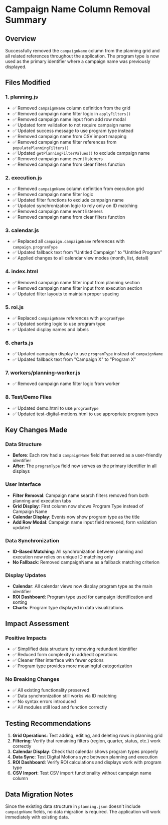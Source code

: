 # Campaign Name Column Removal Summary

## Overview
Successfully removed the `campaignName` column from the planning grid and all related references throughout the application. The program type is now used as the primary identifier where a campaign name was previously displayed.

## Files Modified

### 1. planning.js
- ✅ Removed `campaignName` column definition from the grid
- ✅ Removed campaign name filter logic in `applyFilters()`
- ✅ Removed campaign name input from add row modal
- ✅ Updated form validation to not require campaign name
- ✅ Updated success message to use program type instead
- ✅ Removed campaign name from CSV import mapping
- ✅ Removed campaign name filter references from `populatePlanningFilters()`
- ✅ Updated `getPlanningFilterValues()` to exclude campaign name
- ✅ Removed campaign name event listeners
- ✅ Removed campaign name from clear filters function

### 2. execution.js
- ✅ Removed `campaignName` column definition from execution grid
- ✅ Removed campaign name filter logic
- ✅ Updated filter functions to exclude campaign name
- ✅ Updated synchronization logic to rely only on ID matching
- ✅ Removed campaign name event listeners
- ✅ Removed campaign name from clear filters function

### 3. calendar.js
- ✅ Replaced all `campaign.campaignName` references with `campaign.programType`
- ✅ Updated fallback text from "Untitled Campaign" to "Untitled Program"
- ✅ Applied changes to all calendar view modes (month, list, detail)

### 4. index.html
- ✅ Removed campaign name filter input from planning section
- ✅ Removed campaign name filter input from execution section
- ✅ Updated filter layouts to maintain proper spacing

### 5. roi.js
- ✅ Replaced `campaignName` references with `programType`
- ✅ Updated sorting logic to use program type
- ✅ Updated display names and labels

### 6. charts.js
- ✅ Updated campaign display to use `programType` instead of `campaignName`
- ✅ Updated fallback text from "Campaign X" to "Program X"

### 7. workers/planning-worker.js
- ✅ Removed campaign name filter logic from worker

### 8. Test/Demo Files
- ✅ Updated demo.html to use `programType`
- ✅ Updated test-digital-motions.html to use appropriate program types

## Key Changes Made

### Data Structure
- **Before**: Each row had a `campaignName` field that served as a user-friendly identifier
- **After**: The `programType` field now serves as the primary identifier in all displays

### User Interface
- **Filter Removal**: Campaign name search filters removed from both planning and execution tabs
- **Grid Display**: First column now shows Program Type instead of Campaign Name
- **Calendar Display**: Events now show program type as the title
- **Add Row Modal**: Campaign name input field removed, form validation updated

### Data Synchronization
- **ID-Based Matching**: All synchronization between planning and execution now relies on unique ID matching only
- **No Fallback**: Removed campaignName as a fallback matching criterion

### Display Updates
- **Calendar**: All calendar views now display program type as the main identifier
- **ROI Dashboard**: Program type used for campaign identification and sorting
- **Charts**: Program type displayed in data visualizations

## Impact Assessment

### Positive Impacts
- ✅ Simplified data structure by removing redundant identifier
- ✅ Reduced form complexity in add/edit operations
- ✅ Cleaner filter interface with fewer options
- ✅ Program type provides more meaningful categorization

### No Breaking Changes
- ✅ All existing functionality preserved
- ✅ Data synchronization still works via ID matching
- ✅ No syntax errors introduced
- ✅ All modules still load and function correctly

## Testing Recommendations

1. **Grid Operations**: Test adding, editing, and deleting rows in planning grid
2. **Filtering**: Verify that remaining filters (region, quarter, status, etc.) work correctly
3. **Calendar Display**: Check that calendar shows program types properly
4. **Data Sync**: Test Digital Motions sync between planning and execution
5. **ROI Dashboard**: Verify ROI calculations and displays work with program type
6. **CSV Import**: Test CSV import functionality without campaign name column

## Data Migration Notes

Since the existing data structure in `planning.json` doesn't include `campaignName` fields, no data migration is required. The application will work immediately with existing data.
